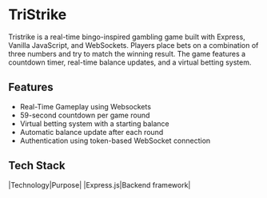 # TriStrike
Tristrike is a real-time bingo-inspired gambling game built with Express, Vanilla JavaScript, and WebSockets. Players place bets on a combination of three numbers and try to match the winning result. The game features a countdown timer, real-time balance updates, and a virtual betting system.
## Features
- Real-Time Gameplay using Websockets
- 59-second countdown per game round
- Virtual betting system with a starting balance
- Automatic balance update after each round
- Authentication using token-based WebSocket connection
## Tech Stack
|Technology|Purpose|
|Express.js|Backend framework|
